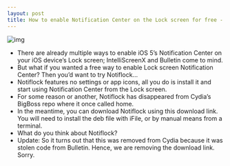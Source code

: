 ```yaml
---
layout: post
title: How to enable Notification Center on the Lock screen for free - Updated
---
```

![img](http://media.idownloadblog.com/wp-content/uploads/2012/02/Notiflock-Screenshot.jpg)
* There are already multiple ways to enable iOS 5’s Notification Center on your iOS device’s Lock screen; IntelliScreenX and Bulletin come to mind.
* But what if you wanted a free way to enable Lock screen Notification Center? Then you’d want to try Notiflock…
* Notiflock features no settings or app icons, all you do is install it and start using Notification Center from the Lock screen.
* For some reason or another, Notiflock has disappeared from Cydia’s BigBoss repo where it once called home.
* In the meantime, you can download Notiflock using this download link. You will need to install the deb file with iFile, or by manual means from a terminal.
* What do you think about Notiflock?
* Update: So it turns out that this was removed from Cydia because it was stolen code from Bulletin. Hence, we are removing the download link. Sorry.

